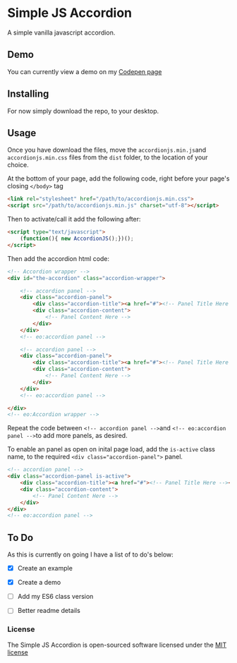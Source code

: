 # Simple JS Accordion
A simple vanilla javascript accordion.

## Demo
You can currently view a demo on my [Codepen page](https://codepen.io/simondavies/full/zwWmrE/)


## Installing
For now simply download the repo, to your desktop.

## Usage
Once you have download the files, move the `accordionjs.min.js`and `accordionjs.min.css` files from the `dist` folder, to the location of your choice.

At the bottom of your page, add the following code, right before your page's closing `</body>` tag

```html
<link rel="stylesheet" href="/path/to/accordionjs.min.css">
<script src="/path/to/accordionjs.min.js" charset="utf-8"></script>
```

Then to activate/call it add the following after:

```html
<script type="text/javascript">
    (function(){ new AccordionJS();})();
</script>
```

Then add the accordion html code:

```html
<!-- Accordion wrapper -->
<div id="the-accordion" class="accordion-wrapper">

    <!-- accordion panel -->
    <div class="accordion-panel">
        <div class="accordion-title"><a href="#"><!-- Panel Title Here --></a></div>
        <div class="accordion-content">
            <!-- Panel Content Here -->
        </div>
    </div>
    <!-- eo:accordion panel -->

    <!-- accordion panel -->
    <div class="accordion-panel">
        <div class="accordion-title"><a href="#"><!-- Panel Title Here --></a></div>
        <div class="accordion-content">
            <!-- Panel Content Here -->
        </div>
    </div>
    <!-- eo:accordion panel -->

</div>
<!-- eo:Accordion wrapper -->
```

Repeat the code between ```<!-- accordion panel -->```and ```<!-- eo:accordion panel -->```to add more panels, as desired.

To enable an panel as open on inital page load, add the `is-active` class name, to the required  ```<div class="accordion-panel">``` panel.

```html
<!-- accordion panel -->
<div class="accordion-panel is-active">
    <div class="accordion-title"><a href="#"><!-- Panel Title Here --></a></div>
    <div class="accordion-content">
        <!-- Panel Content Here -->
    </div>
</div>
<!-- eo:accordion panel -->
```

## To Do
As this is currently on going I have a list of to do's below:

- [x] Create an example
- [x] Create a demo
- [ ] Add my ES6 class version
- [ ] Better readme details


### License

The Simple JS Accordion is open-sourced software licensed under the [MIT license](http://opensource.org/licenses/MIT)
